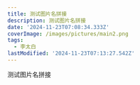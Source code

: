 ```yaml
---
title: 测试图片名拼接
description: 测试图片名拼接
date: '2024-11-23T07:08:34.333Z'
coverImage: /images/pictures/main2.png
tags:
  - 李太白
lastModified: '2024-11-23T07:13:27.542Z'
---
```

测试图片名拼接
